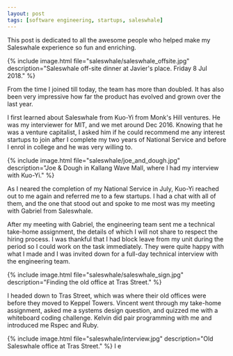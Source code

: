```yaml
---
layout: post
tags: [software engineering, startups, saleswhale]
---
```

This post is dedicated to all the awesome people who helped make my Saleswhale experience so fun and enriching. 

{% include image.html file="saleswhale/saleswhale_offsite.jpg" description="Saleswhale off-site dinner at Javier's place. Friday 8 Jul 2018." %}

From the time I joined till today, the team has more than doubled. It has also been very impressive how far the product has evolved and grown over the last year.

I first learned about Saleswhale from Kuo-Yi from Monk's Hill ventures. He was my interviewer for MIT, and we met around Dec 2016. Knowing that he was a venture capitalist, I asked him if he could recommend me any interest startups to join after I complete my two years of National Service and before I enrol in college and he was very willing to.

{% include image.html file="saleswhale/joe_and_dough.jpg" description="Joe & Dough in Kallang Wave Mall, where I had my interview with Kuo-Yi." %}

As I neared the completion of my National Service in July, Kuo-Yi reached out to me again and referred me to a few startups. I had a chat with all of them, and the one that stood out and spoke to me most was my meeting with Gabriel from Saleswhale.

After my meeting with Gabriel, the engineering team sent me a technical take-home assignment, the details of which I will not share to respect the hiring process. I was thankful that I had block leave from my unit during the period so I could work on the task immediately. They were quite happy with what I made and I was invited down for a full-day technical interview with the engineering team.

{% include image.html file="saleswhale/saleswhale_sign.jpg" description="Finding the old office at Tras Street." %}

I headed down to Tras Street, which was where their old offices were before they moved to Keppel Towers. Vincent went through my take-home assignment, asked me a systems design question, and quizzed me with a whiteboard coding challenge. Kelvin did pair programming with me and introduced me Rspec and Ruby.

{% include image.html file="saleswhale/interview.jpg" description="Old Saleswhale office at Tras Street." %}
I e
